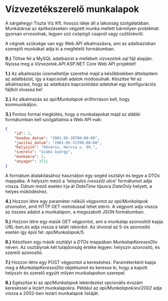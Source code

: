 # Vízvezetékszerelő munkalapok #

A sárgahegyi Tiszta Víz Kft. hosszú ideje áll a lakosság szolgálatában.
Munkatársai az építkezéseken végzett munka mellett bármilyen problémát
gyorsan orvosolnak, legyen szó csöpögő csapról vagy csőtörésről.

A cégnek szüksége van egy Web API alkalmazásra, ami az adatbázisban
szereplő munkákat adja ki a megfelelő formátumban.

**0.)** Töltse fel a MySQL adatbázist a mellékelt *vizvezetek.sql* fájl
alapján. Nyissa meg a *Vizvezetek.API* ASP.NET Core Web API projektet!

**1.)** Az alkalmazás üzemeltetője szeretné majd a későbbiekben
áttelepíteni az adatbázist, így a kapcsolati adatok
módosulnak. Készítse fel az alkalmazást, hogy az adatbázis kapcsolódási
adatokat egy konfigurációs fájlból olvassa be!

**2.)** Az alkalmazás az *api/Munkalapok* erőforráson kell, hogy
kommunikáljon.

**3.)** Fontos formai megkötés, hogy a munkalapokat majd az alábbi
formátumban kell szolgáltatnia a Web API-nak:

```json
{
    "id": 1,
    "beadas_datum": "2001-05-28T00:00:00",
    "javitas_datum": "2001-05-31T00:00:00",
    "helyszin": "Kőváros, Harcsa u. 99.",
    "szerelo": "Szabó György",
    "munkaora": 2,
    "anyagar": 3721
}
```

A formátum átalakításához használjon egy segéd osztályt és tegye a
*DTOs* mappába. A helyszín mező a *'telepules (vessző) utca'* formátumot
adja vissza. Dátum mező esetén írja át *DateTime* típusra *DateOnly* helyett, a helyes működéshez.

**4.)** Hozzon létre egy paraméter nélküli végpontot az *api/Munkalapok útvonalon*, amit HTTP GET
metódussal lehet elérni. A végpont adja vissza az
összes adatot a munkalapon, a megszabott JSON formátumban.

**5.)** Hozzon létre egy másik GET végpontot, ami a munkalap azonosítót kapja URL-ben,és adja vissza a talált rekordot. Az útvonal az 5-ös azonosító esetén így épül fel: *api/Munkalapok/5*.

**6.)** Készítsen egy másik osztályt a *DTOs* mappában
*MunkalapKeresesDto* néven. Az osztálynak két tulajdonság értéke legyen:
helyszín azonosító, és szerelő azonosító.

**7.)** Hozzon létre egy POST végpontot a kereséshez.
Paraméterként kapja meg a *MunkalapKeresesDto* objektumot és keresse
ki, hogy a kapott helyszín és szerelő együtt milyen munkalapokon
szerepel.

**8.)** Egészítse ki az *api/Munkalapok* lekérdezést opcionális évszám
kereséssel a lezárt munkalapokra. Például az *api/Munkalapok/ev/2002* adja
vissza a 2002-ben lezárt munkalapok listáját.
